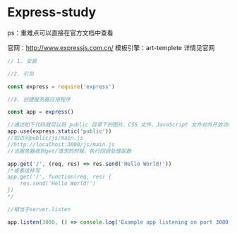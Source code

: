 # Express-study

ps：重难点可以直接在官方文档中查看

官网：http://www.expressjs.com.cn/
模板引擎：art-templete
详情见官网

```javascript
// 1. 安装

//2. 引包

const express = require('express')

//3. 创建服务器应用程序

const app = express()

//通过如下代码就可以将 public 目录下的图片、CSS 文件、JavaScript 文件对外开放访问了
app.use(express.static('public'))
//如访问public/js/main.js
//http://localhost:3000/js/main.js
//当服务器收到get/请求的时候，执行回调处理函数

app.get('/', (req, res) => res.send('Hello World!'))
/*或者这样写
app.get('/', function(req, res) {
    res.send('Hello World!')
})
*/

//相当于server.listen

app.listen(3000, () => console.log('Example app listening on port 3000!'))
```

